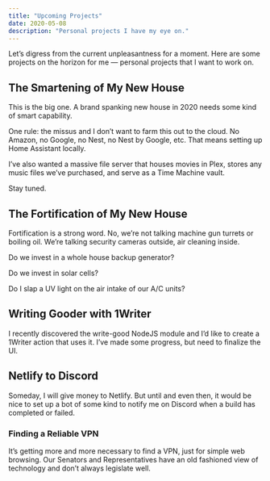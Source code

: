 ```yaml
---
title: "Upcoming Projects"
date: 2020-05-08
description: "Personal projects I have my eye on."
---
```


Let’s digress from the current unpleasantness for a moment. Here are some projects on the horizon for me — personal projects that I want to work on. 

## The Smartening of My New House

This is the big one. A brand spanking new house in 2020 needs some kind of smart capability. 

One rule: the missus and I don’t want to farm this out to the cloud. No Amazon, no Google, no Nest, no Nest by Google, etc. That means setting up Home Assistant locally. 

I’ve also wanted a massive file server that houses movies in Plex, stores any music files we’ve purchased, and serve as a Time Machine vault. 

Stay tuned. 

## The Fortification of My New House 

Fortification is a strong word. No, we’re not talking machine gun turrets or boiling oil. We’re talking security cameras outside, air cleaning inside. 

Do we invest in a whole house backup generator? 

Do we invest in solar cells?

Do I slap a UV light on the air intake of our A/C units?

## Writing Gooder with 1Writer

I recently discovered the write-good NodeJS module and I’d like to create a 1Writer action that uses it. I’ve made some progress, but need to finalize the UI. 

## Netlify to Discord

Someday, I will give money to Netlify. But until and even then, it would be nice to set up a bot of some kind to notify me on Discord when a build has completed or failed. 

### Finding a Reliable VPN

It’s getting more and more necessary to find a VPN, just for simple web browsing. Our Senators and Representatives have an old fashioned view of technology and don’t always legislate well. 